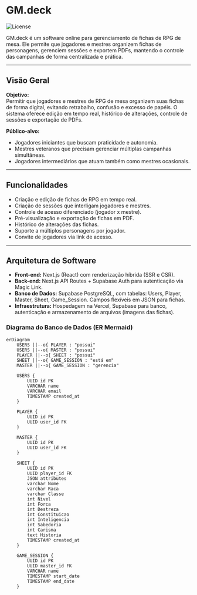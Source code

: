 # GM.deck

![License](https://img.shields.io/badge/license-MIT-green)

GM.deck é um software online para gerenciamento de fichas de RPG de mesa. Ele permite que jogadores e mestres organizem fichas de personagens, gerenciem sessões e exportem PDFs, mantendo o controle das campanhas de forma centralizada e prática.

---

## Visão Geral

**Objetivo:**  
Permitir que jogadores e mestres de RPG de mesa organizem suas fichas de forma digital, evitando retrabalho, confusão e excesso de papéis. O sistema oferece edição em tempo real, histórico de alterações, controle de sessões e exportação de PDFs.

**Público-alvo:**

- Jogadores iniciantes que buscam praticidade e autonomia.  
- Mestres veteranos que precisam gerenciar múltiplas campanhas simultâneas.  
- Jogadores intermediários que atuam também como mestres ocasionais.

---

## Funcionalidades

- Criação e edição de fichas de RPG em tempo real.  
- Criação de sessões que interligam jogadores e mestres.  
- Controle de acesso diferenciado (jogador x mestre).  
- Pré-visualização e exportação de fichas em PDF.  
- Histórico de alterações das fichas.  
- Suporte a múltiplos personagens por jogador.  
- Convite de jogadores via link de acesso.

---

## Arquitetura de Software

- **Front-end:** Next.js (React) com renderização híbrida (SSR e CSR).  
- **Back-end:** Next.js API Routes + Supabase Auth para autenticação via Magic Link.  
- **Banco de Dados:** Supabase PostgreSQL, com tabelas: Users, Player, Master, Sheet, Game_Session. Campos flexíveis em JSON para fichas.  
- **Infraestrutura:** Hospedagem na Vercel, Supabase para banco, autenticação e armazenamento de arquivos (imagens das fichas).  

### Diagrama do Banco de Dados (ER Mermaid)
```mermaid
erDiagram
    USERS ||--o{ PLAYER : "possui"
    USERS ||--o{ MASTER : "possui"
    PLAYER ||--o{ SHEET : "possui"
    SHEET ||--o{ GAME_SESSION : "está em"
    MASTER ||--o{ GAME_SESSION : "gerencia"
    
    USERS {
        UUID id PK
        VARCHAR name
        VARCHAR email
        TIMESTAMP created_at
    }

    PLAYER {
        UUID id PK
        UUID user_id FK
    }

    MASTER {
        UUID id PK
        UUID user_id FK
    }

    SHEET {
        UUID id PK
        UUID player_id FK
        JSON attributes
        varchar Nome
        varchar Raca
        varchar Classe
        int Nivel
        int Forca
        int Destreza
        int Constituicao
        int Inteligencia
        int Sabedoria
        int Carisma
        text Historia
        TIMESTAMP created_at
    }

    GAME_SESSION {
        UUID id PK
        UUID master_id FK
        VARCHAR name
        TIMESTAMP start_date
        TIMESTAMP end_date
    }
